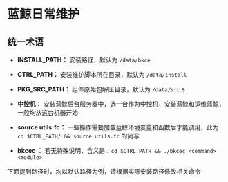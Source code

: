 # 蓝鲸日常维护

## 统一术语

- **INSTALL_PATH：** 安装路径，默认为 `/data/bkce`

- **CTRL_PATH：** 安装维护脚本所在目录，默认为 `/data/install`

- **PKG_SRC_PATH：** 组件原始包解压目录，默认为 `/data/src`
s
- **中控机：** 安装蓝鲸后台服务器中，选一台作为中控机，安装蓝鲸和运维蓝鲸，一般均从这台机器开始

- **source utils.fc：** 一些操作需要加载蓝鲸环境变量和函数后才能调用，此为 `cd $CTRL_PATH/ && source utils.fc` 的简写

- **bkcec <command> <module>：** 若无特殊说明，含义是：`cd $CTRL_PATH && ./bkcec <command> <module>`

下面提到路径时，均以默认路径为例，请根据实际安装路径修改相关命令
